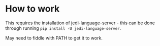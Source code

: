 # How to work

This requires the installation of jedi-language-server - this can be done through running `pip install -U jedi-language-server`.

May need to fiddle with PATH to get it to work.
